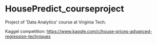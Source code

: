 # HousePredict_courseproject
Project of 'Data Analytics' course at Virginia Tech. 


Kaggel competition: https://www.kaggle.com/c/house-prices-advanced-regression-techniques
